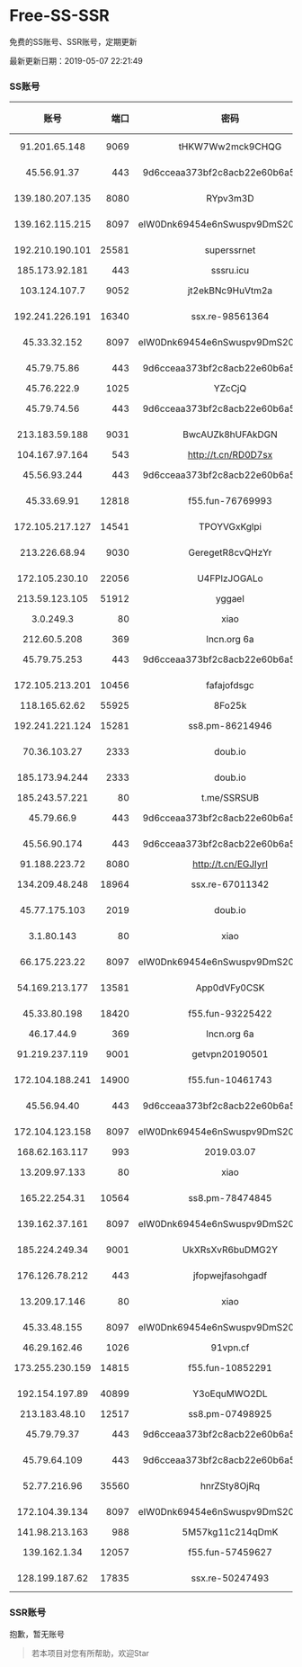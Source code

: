 # Free-SS-SSR

免费的SS账号、SSR账号，定期更新

最新更新日期：2019-05-07 22:21:49 

### SS账号

|账号|端口|密码|加密方式|更新时间|国家|
|:-----:|-----:|:----:|:----:|:----:|:----:|
|91.201.65.148|9069|tHKW7Ww2mck9CHQG|aes-256-cfb|22:17:13|IT|
|45.56.91.37|443|9d6cceaa373bf2c8acb22e60b6a58be6|aes-256-cfb|22:17:09|US|
|139.180.207.135|8080|RYpv3m3D|aes-256-cfb|22:17:17|JP|
|139.162.115.215|8097|eIW0Dnk69454e6nSwuspv9DmS201tQ0D|aes-256-cfb|22:17:17|JP|
|192.210.190.101|25581|superssrnet|aes-256-cfb|22:17:15|US|
|185.173.92.181|443|sssru.icu|rc4-md5|22:17:14|RU|
|103.124.107.7|9052|jt2ekBNc9HuVtm2a|aes-256-cfb|22:12:16|US|
|192.241.226.191|16340|ssx.re-98561364|aes-256-cfb|22:17:05|US|
|45.33.32.152|8097|eIW0Dnk69454e6nSwuspv9DmS201tQ0D|aes-256-cfb|22:17:12|US|
|45.79.75.86|443|9d6cceaa373bf2c8acb22e60b6a58be6|aes-256-cfb|22:17:14|US|
|45.76.222.9|1025|YZcCjQ|rc4-md5|22:17:27|JP|
|45.79.74.56|443|9d6cceaa373bf2c8acb22e60b6a58be6|aes-256-cfb|22:17:14|US|
|213.183.59.188|9031|BwcAUZk8hUFAkDGN|aes-256-cfb|22:17:17|NL|
|104.167.97.164|543|http://t.cn/RD0D7sx|rc4-md5|22:17:12|CA|
|45.56.93.244|443|9d6cceaa373bf2c8acb22e60b6a58be6|aes-256-cfb|22:17:15|US|
|45.33.69.91|12818|f55.fun-76769993|aes-256-cfb|22:17:04|US|
|172.105.217.127|14541|TPOYVGxKglpi|aes-256-cfb|22:17:11|JP|
|213.226.68.94|9030|GeregetR8cvQHzYr|aes-256-cfb|22:17:17|DE|
|172.105.230.10|22056|U4FPlzJOGALo|aes-256-cfb|22:17:14|JP|
|213.59.123.105|51912|yggaeI|rc4-md5|22:17:16|US|
|3.0.249.3|80|xiao|aes-128-ctr|22:17:16|SG|
|212.60.5.208|369|lncn.org 6a|rc4|22:17:17|RU|
|45.79.75.253|443|9d6cceaa373bf2c8acb22e60b6a58be6|aes-256-cfb|22:17:10|US|
|172.105.213.201|10456|fafajofdsgc|aes-256-cfb|22:17:08|JP|
|118.165.62.62|55925|8Fo25k|rc4-md5|22:12:11|TW|
|192.241.221.124|15281|ss8.pm-86214946|aes-256-cfb|22:17:05|US|
|70.36.103.27|2333|doub.io|aes-128-ctr|22:17:16|US|
|185.173.94.244|2333|doub.io|aes-128-ctr|22:17:22|RU|
|185.243.57.221|80|t.me/SSRSUB|rc4-md5|22:17:16|US|
|45.79.66.9|443|9d6cceaa373bf2c8acb22e60b6a58be6|aes-256-cfb|22:17:12|US|
|45.56.90.174|443|9d6cceaa373bf2c8acb22e60b6a58be6|aes-256-cfb|22:17:14|US|
|91.188.223.72|8080|http://t.cn/EGJIyrl|rc4-md5|22:17:14|RU|
|134.209.48.248|18964|ssx.re-67011342|aes-256-cfb|22:17:05|US|
|45.77.175.103|2019|doub.io|aes-128-ctr|22:17:13|SG|
|3.1.80.143|80|xiao|aes-128-ctr|22:17:06|SG|
|66.175.223.22|8097|eIW0Dnk69454e6nSwuspv9DmS201tQ0D|aes-256-cfb|22:17:16|US|
|54.169.213.177|13581|App0dVFy0CSK|aes-256-cfb|22:17:16|SG|
|45.33.80.198|18420|f55.fun-93225422|aes-256-cfb|22:17:04|US|
|46.17.44.9|369|lncn.org 6a|rc4|22:17:17|RU|
|91.219.237.119|9001|getvpn20190501|aes-256-cfb|22:12:16|HU|
|172.104.188.241|14900|f55.fun-10461743|aes-256-cfb|22:17:06|SG|
|45.56.94.40|443|9d6cceaa373bf2c8acb22e60b6a58be6|aes-256-cfb|22:17:15|US|
|172.104.123.158|8097|eIW0Dnk69454e6nSwuspv9DmS201tQ0D|aes-256-cfb|22:17:16|JP|
|168.62.163.117|993|2019.03.07|rc4-md5|21:52:18|US|
|13.209.97.133|80|xiao|aes-128-ctr|22:17:27|KR|
|165.22.254.31|10564|ss8.pm-78474845|aes-256-cfb|22:17:07|SG|
|139.162.37.161|8097|eIW0Dnk69454e6nSwuspv9DmS201tQ0D|aes-256-cfb|22:17:13|SG|
|185.224.249.34|9001|UkXRsXvR6buDMG2Y|aes-256-cfb|22:17:12|RU|
|176.126.78.212|443|jfopwejfasohgadf|chacha20-ietf|22:17:10|GB|
|13.209.17.146|80|xiao|aes-128-ctr|22:17:13|KR|
|45.33.48.155|8097|eIW0Dnk69454e6nSwuspv9DmS201tQ0D|aes-256-cfb|22:17:17|US|
|46.29.162.46|1026|91vpn.cf|rc4-md5|22:17:13|RU|
|173.255.230.159|14815|f55.fun-10852291|aes-256-cfb|22:17:04|US|
|192.154.197.89|40899|Y3oEquMWO2DL|aes-256-cfb|22:17:21|US|
|213.183.48.10|12517|ss8.pm-07498925|rc4-md5|22:17:05|RU|
|45.79.79.37|443|9d6cceaa373bf2c8acb22e60b6a58be6|aes-256-cfb|22:17:16|US|
|45.79.64.109|443|9d6cceaa373bf2c8acb22e60b6a58be6|aes-256-cfb|22:17:13|US|
|52.77.216.96|35560|hnrZSty8OjRq|aes-256-cfb|22:17:31|SG|
|172.104.39.134|8097|eIW0Dnk69454e6nSwuspv9DmS201tQ0D|aes-256-cfb|22:17:13|SG|
|141.98.213.163|988|5M57kg11c214qDmK|chacha20|22:17:29|KR|
|139.162.1.34|12057|f55.fun-57459627|aes-256-cfb|22:17:06|SG|
|128.199.187.62|17835|ssx.re-50247493|aes-256-cfb|22:17:06|SG|


### SSR账号

抱歉，暂无账号



> 若本项目对您有所帮助，欢迎Star